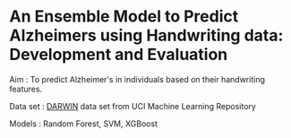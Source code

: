 # An Ensemble Model to Predict Alzheimers using Handwriting data: Development and Evaluation

Aim : To predict Alzheimer's in individuals based on their handwriting features.

Data set : [DARWIN](https://archive.ics.uci.edu/dataset/732/darwin) data set from UCI Machine Learning Repository 

Models : Random Forest, SVM, XGBoost
